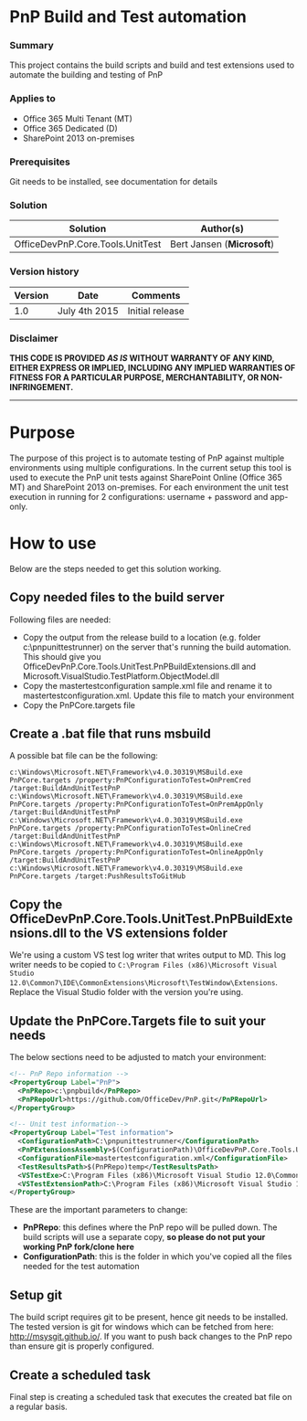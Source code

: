 # PnP Build and Test automation #

### Summary ###
This project contains the build scripts and build and test extensions used to automate the building and testing of PnP

### Applies to ###
-  Office 365 Multi Tenant (MT)
-  Office 365 Dedicated (D)
-  SharePoint 2013 on-premises

### Prerequisites ###
Git needs to be installed, see documentation for details

### Solution ###
Solution | Author(s)
---------|----------
OfficeDevPnP.Core.Tools.UnitTest | Bert Jansen (**Microsoft**)

### Version history ###
Version  | Date | Comments
---------| -----| --------
1.0  | July 4th 2015 | Initial release

### Disclaimer ###
**THIS CODE IS PROVIDED *AS IS* WITHOUT WARRANTY OF ANY KIND, EITHER EXPRESS OR IMPLIED, INCLUDING ANY IMPLIED WARRANTIES OF FITNESS FOR A PARTICULAR PURPOSE, MERCHANTABILITY, OR NON-INFRINGEMENT.**


----------

# Purpose #
The purpose of this project is to automate testing of PnP against multiple environments using multiple configurations. In the current setup this tool is used to execute the PnP unit tests against SharePoint Online (Office 365 MT) and SharePoint 2013 on-premises. For each environment the unit test execution in running for 2 configurations: username + password and app-only.

# How to use #
Below are the steps needed to get this solution working.

## Copy needed files to the build server ##
Following files are needed:
- Copy the output from the release build to a location (e.g. folder c:\pnpunittestrunner) on the server that's running the build automation. This should give you OfficeDevPnP.Core.Tools.UnitTest.PnPBuildExtensions.dll and Microsoft.VisualStudio.TestPlatform.ObjectModel.dll
- Copy the mastertestconfiguration sample.xml file and rename it to mastertestconfiguration.xml. Update this file to match your environment
- Copy the PnPCore.targets file 

## Create a .bat file that runs msbuild ##
A possible bat file can be the following:

```batch
c:\Windows\Microsoft.NET\Framework\v4.0.30319\MSBuild.exe PnPCore.targets /property:PnPConfigurationToTest=OnPremCred /target:BuildAndUnitTestPnP
c:\Windows\Microsoft.NET\Framework\v4.0.30319\MSBuild.exe PnPCore.targets /property:PnPConfigurationToTest=OnPremAppOnly /target:BuildAndUnitTestPnP
c:\Windows\Microsoft.NET\Framework\v4.0.30319\MSBuild.exe PnPCore.targets /property:PnPConfigurationToTest=OnlineCred /target:BuildAndUnitTestPnP
c:\Windows\Microsoft.NET\Framework\v4.0.30319\MSBuild.exe PnPCore.targets /property:PnPConfigurationToTest=OnlineAppOnly /target:BuildAndUnitTestPnP
c:\Windows\Microsoft.NET\Framework\v4.0.30319\MSBuild.exe PnPCore.targets /target:PushResultsToGitHub
```

## Copy the OfficeDevPnP.Core.Tools.UnitTest.PnPBuildExtensions.dll to the VS extensions folder ##
We're using a custom VS test log writer that writes output to MD. This log writer needs to be copied to `C:\Program Files (x86)\Microsoft Visual Studio 12.0\Common7\IDE\CommonExtensions\Microsoft\TestWindow\Extensions`. Replace the Visual Studio folder with the version you're using.

## Update the PnPCore.Targets file to suit your needs ##
The below sections need to be adjusted to match your environment:

```XML
<!-- PnP Repo information -->
<PropertyGroup Label="PnP">
  <PnPRepo>c:\pnpbuild</PnPRepo>
  <PnPRepoUrl>https://github.com/OfficeDev/PnP.git</PnPRepoUrl>
</PropertyGroup>

<!-- Unit test information-->
<PropertyGroup Label="Test information">
  <ConfigurationPath>C:\pnpunittestrunner</ConfigurationPath>
  <PnPExtensionsAssembly>$(ConfigurationPath)\OfficeDevPnP.Core.Tools.UnitTest.PnPBuildExtensions.dll</PnPExtensionsAssembly>
  <ConfigurationFile>mastertestconfiguration.xml</ConfigurationFile>
  <TestResultsPath>$(PnPRepo)temp</TestResultsPath>
  <VSTestExe>C:\Program Files (x86)\Microsoft Visual Studio 12.0\Common7\IDE\CommonExtensions\Microsoft\TestWindow\vstest.console.exe</VSTestExe>
  <VSTestExtensionPath>C:\Program Files (x86)\Microsoft Visual Studio 12.0\Common7\IDE\CommonExtensions\Microsoft\TestWindow\Extensions</VSTestExtensionPath>
</PropertyGroup>
```

These are the important parameters to change:
- **PnPRepo**: this defines where the PnP repo will be pulled down. The build scripts will use a separate copy, **so please do not put your working PnP fork/clone here**
- **ConfigurationPath**: this is the folder in which you've copied all the files needed for the test automation

## Setup git ##
The build script requires git to be present, hence git needs to be installed. The tested version is git for windows which can be fetched from here: http://msysgit.github.io/. If you want to push back changes to the PnP repo than ensure git is properly configured.


## Create a scheduled task ##
Final step is creating a scheduled task that executes the created bat file on a regular basis.

